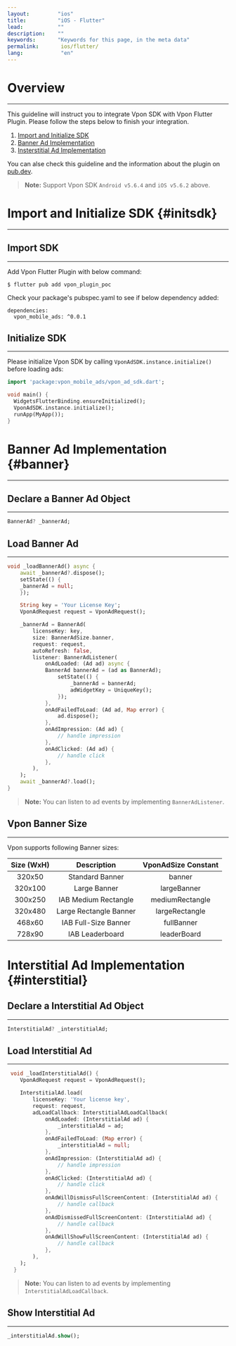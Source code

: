 ```yaml
---
layout:         "ios"
title:          "iOS - Flutter"
lead:           ""
description:    ""
keywords:       "Keywords for this page, in the meta data"
permalink:       ios/flutter/
lang:            "en"
---
```

# Overview
---

This guideline will instruct you to integrate Vpon SDK with Vpon Flutter Plugin. Please follow the steps below to finish your integration.

1. [Import and Initialize SDK](#initsdk)
2. [Banner Ad Implementation](#banner)
3. [Insterstitial Ad Implementation](#interstitial)

You can alse check this guideline and the information about the plugin on [pub.dev].

>**Note:** Support Vpon SDK `Android v5.6.4` and `iOS v5.6.2` above.


# Import and Initialize SDK {#initsdk}
---

## Import SDK
---

Add Vpon Flutter Plugin with below command:

```
$ flutter pub add vpon_plugin_poc
```

Check your package's pubspec.yaml to see if below dependency added:

```
dependencies:
  vpon_mobile_ads: ^0.0.1
```

## Initialize SDK
---

Please initialize Vpon SDK by calling `VponAdSDK.instance.initialize()` before loading ads:

```dart
import 'package:vpon_mobile_ads/vpon_ad_sdk.dart';

void main() {
  WidgetsFlutterBinding.ensureInitialized();
  VponAdSDK.instance.initialize();
  runApp(MyApp());
}
```

# Banner Ad Implementation {#banner}
---

## Declare a Banner Ad Object
---

```dart
BannerAd? _bannerAd;
```

## Load Banner Ad 
---

```dart
void _loadBannerAd() async {
    await _bannerAd?.dispose();
    setState(() {
    _bannerAd = null;
    });

    String key = 'Your License Key';
    VponAdRequest request = VponAdRequest();

    _bannerAd = BannerAd(
        licenseKey: key,
        size: BannerAdSize.banner,
        request: request,
        autoRefresh: false,
        listener: BannerAdListener(
            onAdLoaded: (Ad ad) async {
            BannerAd bannerAd = (ad as BannerAd);
                setState(() {
                    _bannerAd = bannerAd;
                    adWidgetKey = UniqueKey();
                });
            },
            onAdFailedToLoad: (Ad ad, Map error) {
                ad.dispose();
            },
            onAdImpression: (Ad ad) {
                // handle impression
            },
            onAdClicked: (Ad ad) {
                // handle click
            },
        ),
    );
    await _bannerAd?.load();
}
```

>**Note:** You can listen to ad events by implementing `BannerAdListener`.

## Vpon Banner Size
---
Vpon supports following Banner sizes:

|      Size (WxH)            | Description    |  VponAdSize Constant            |
  :------------------------: | :-------------:| :-----------------------------:
  320x50                     | Standard Banner| banner
  320x100                    | Large Banner   | largeBanner
  300x250                    |IAB Medium Rectangle| mediumRectangle
  320x480                    | Large Rectangle Banner| largeRectangle
  468x60                     |IAB Full-Size Banner| fullBanner
  728x90                     | IAB Leaderboard|  leaderBoard

# Interstitial Ad Implementation {#interstitial}

## Declare a Interstitial Ad Object
--- 

```dart
InterstitialAd? _interstitialAd;
```

## Load Interstitial Ad 
---

```dart
 void _loadInterstitialAd() {
    VponAdRequest request = VponAdRequest();

    InterstitialAd.load(
        licenseKey: 'Your license key',
        request: request,
        adLoadCallback: InterstitialAdLoadCallback(
            onAdLoaded: (InterstitialAd ad) {
                _interstitialAd = ad;
            },
            onAdFailedToLoad: (Map error) {
                _interstitialAd = null;
            },
            onAdImpression: (InterstitialAd ad) {
                // handle impression
            },
            onAdClicked: (InterstitialAd ad) {
                // handle click
            },
            onAdWillDismissFullScreenContent: (InterstitialAd ad) {
                // handle callback
            },
            onAdDismissedFullScreenContent: (InterstitialAd ad) {
                // handle callback
            },
            onAdWillShowFullScreenContent: (InterstitialAd ad) {
                // handle callback
            },
        ),
    );
  }
```

>**Note:** You can listen to ad events by implementing `InterstitialAdLoadCallback`.

## Show Interstitial Ad
---

```dart
_interstitialAd.show();
```

[pub.dev]: https://pub.dev/packages/vpon_mobile_ads/install
